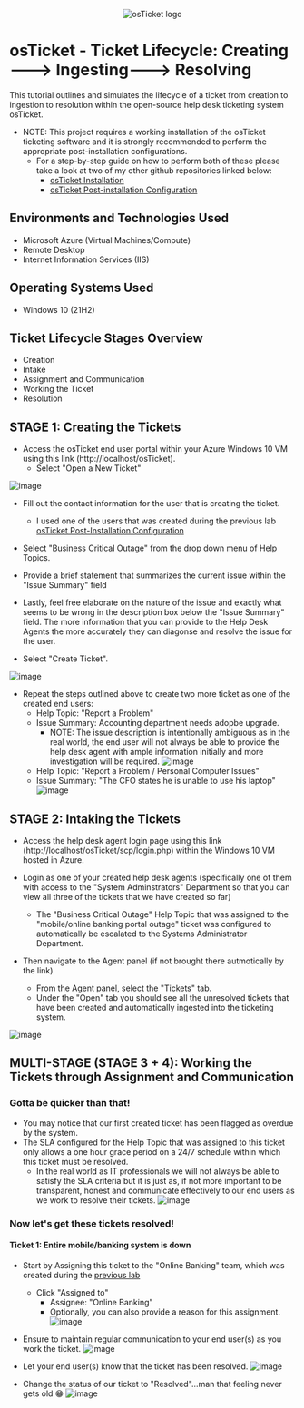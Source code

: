 <p align="center">
<img src="https://i.imgur.com/Clzj7Xs.png" alt="osTicket logo"/>
</p>

<h1>osTicket - Ticket Lifecycle: Creating ---> Ingesting---> Resolving</h1>
This tutorial outlines and simulates the lifecycle of a ticket from creation to ingestion to resolution within the open-source help desk ticketing system osTicket.<br />

<p>
 
  - NOTE: This project requires a working installation of the osTicket ticketing software and it is strongly recommended to perform the appropriate post-installation configurations.
    - For a step-by-step guide on how to perform both of these please take a look at two of my other github repositories linked below:
      - [osTicket Installation](https://github.com/CyberSecuriTim/osticket-installation)
      - [osTicket Post-installation Configuration](https://github.com/CyberSecuriTim/osticket-post-install-config)
  
</p>
<h2>Environments and Technologies Used</h2>

- Microsoft Azure (Virtual Machines/Compute)
- Remote Desktop
- Internet Information Services (IIS)

<h2>Operating Systems Used </h2>

- Windows 10</b> (21H2)

<h2>Ticket Lifecycle Stages Overview</h2>

- Creation
- Intake
- Assignment and Communication
- Working the Ticket
- Resolution

<h2>STAGE 1: Creating the Tickets</h2>

<p>

 - Access the osTicket end user portal within your Azure Windows 10 VM using this link (http://localhost/osTicket).
   - Select "Open a New Ticket"

![image](https://github.com/user-attachments/assets/a443bbe0-3b33-4ecf-bebc-acf6884ac87c)
  
   - Fill out the contact information for the user that is creating the ticket.
     - I used one of the users that was created during the previous lab [osTicket Post-Installation Configuration](https://github.com/CyberSecuriTim/osticket-post-install-config)
    
   - Select "Business Critical Outage" from the drop down menu of Help Topics.
   - Provide a brief statement that summarizes the current issue within the "Issue Summary" field
   - Lastly, feel free elaborate on the nature of the issue and exactly what seems to be wrong in the description box below the "Issue Summary" field. The more information that you 
     can provide to the Help Desk Agents the more accurately they can diagonse and resolve the issue for the user. 
   - Select "Create Ticket".


   ![image](https://github.com/user-attachments/assets/a715d51e-20d4-4b14-85d8-03b9cdcc0bd0)


  - Repeat the steps outlined above to create two more ticket as one of the created end users:
    - Help Topic: "Report a Problem"
    - Issue Summary: Accounting department needs adopbe upgrade.
      - NOTE: The issue description is intentionally ambiguous as in the real world, the end user will not always be able to provide the help desk agent with ample
        information initially and more investigation will be required. 
   ![image](https://github.com/user-attachments/assets/167e38f2-113a-424c-8cab-96ab3c0aa24a)
     - Help Topic: "Report a Problem / Personal Computer Issues"
     - Issue Summary: "The CFO states he is unable to use his laptop"
    ![image](https://github.com/user-attachments/assets/0b775085-680a-4e7f-a402-a1013e32beae)
</p>

<h2>
 STAGE 2: Intaking the Tickets
</h2>

<p>
 
 - Access the help desk agent login page using this link (http://localhost/osTicket/scp/login.php) within the Windows 10 VM hosted in Azure.
 - Login as one of your created  help desk agents (specifically one of them with access to the "System Adminstrators" Department so that you can view all 
  three of the tickets that we have created so far)
   - The "Business Critical Outage" Help Topic that was assigned to the "mobile/online banking portal outage" ticket was configured to automatically be 
     escalated to the Systems Administrator Department.

  - Then navigate to the Agent panel (if not brought there autmotically by the link)
    - From the Agent panel, select the "Tickets" tab.
    - Under the "Open" tab you should see all the unresolved tickets that have been created and automatically ingested into the ticketing system. 

 ![image](https://github.com/user-attachments/assets/b4e891d4-bd8c-44e5-b423-53af2a1ffa93)
</p>

<h2>
 MULTI-STAGE (STAGE 3 + 4): Working the Tickets through Assignment and Communication 
</h2>

<p>
 
 <h3> Gotta be quicker than that! </h3> 
 
  - You may notice that our first created ticket has been flagged as overdue by the system.
  - The SLA configured for the Help Topic that was 
    assigned to this ticket only allows a one hour grace period on a 24/7 schedule within which this ticket must be resolved.
      - In the real world as IT professionals we will not always be able to satisfy the SLA criteria but it is just as, if not more important to be transparent, honest 
        and communicate effectively to our end users as we work to resolve their tickets.
        ![image](https://github.com/user-attachments/assets/995f4123-eab3-4b86-ac8c-a09ffb3556fc)

 <h3> Now let's get these tickets resolved! </h3>

<h4> Ticket 1: Entire mobile/banking system is down</h4>

 - Start by Assigning this ticket to the "Online Banking" team, which was created during the [previous lab](https://github.com/CyberSecuriTim/osticket-post-install-config)
   - Click "Assigned to"
     - Assignee: "Online Banking"
     - Optionally, you can also provide a reason for this assignment.
   ![image](https://github.com/user-attachments/assets/c6bc0e4a-022e-4cf2-a9ad-729ae3025887)

 
 - Ensure to maintain regular communication to your end user(s) as you work the ticket.
![image](https://github.com/user-attachments/assets/595330b9-b989-4fe7-91b7-4f5d7fc2746e)

 - Let your end user(s) know that the ticket has been resolved.
   ![image](https://github.com/user-attachments/assets/6c990300-0c11-4308-98d0-3af86882d320)


  - Change the status of our ticket to "Resolved"...man that feeling never gets old 😁
![image](https://github.com/user-attachments/assets/ee38ba09-f959-48d4-8aa1-01f85ef26c7d)




</p>
 
